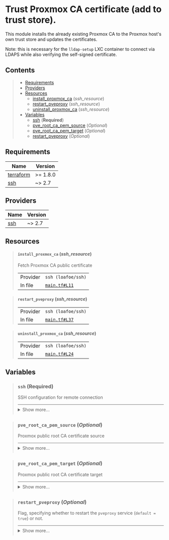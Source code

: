 # Trust Proxmox CA certificate (add to trust store).

This module installs the already existing Proxmox CA to the Proxmox host's
own trust store and updates the certificates.

Note: this is necessary for the `lldap-setup` LXC container to connect
via LDAPS while also verifying the self-signed certificate.
## Contents

<blockquote>

- [Requirements](#requirements)
- [Providers](#providers)
- [Resources](#resources)
  - [install_proxmox_ca](#install_proxmox_ca-ssh_resource) (*ssh_resource*)
  - [restart_pveproxy](#restart_pveproxy-ssh_resource) (*ssh_resource*)
  - [uninstall_proxmox_ca](#uninstall_proxmox_ca-ssh_resource) (*ssh_resource*)
- [Variables](#variables)
  - [ssh](#ssh-required) (**Required**)
  - [pve_root_ca_pem_source](#pve_root_ca_pem_source-optional) (*Optional*)
  - [pve_root_ca_pem_target](#pve_root_ca_pem_target-optional) (*Optional*)
  - [restart_pveproxy](#restart_pveproxy-optional) (*Optional*)</blockquote>

## Requirements

| Name | Version |
|------|---------|
| <a name="requirement_terraform"></a> [terraform](#requirement\_terraform) | >= 1.8.0 |
| <a name="requirement_ssh"></a> [ssh](#requirement\_ssh) | ~> 2.7 |
## Providers

| Name | Version |
|------|---------|
| <a name="provider_ssh"></a> [ssh](#provider\_ssh) | ~> 2.7 |


## Resources
<blockquote>

#### `install_proxmox_ca` (_ssh_resource_)
Fetch Proxmox CA public certificate
  <table>
    <tr>
      <td>Provider</td>
      <td><code>ssh (loafoe/ssh)</code></td>
    </tr>
    <tr>
      <td>In file</td>
      <td><a href="./main.tf#L11"><code>main.tf#L11</code></a></td>
    </tr>
  </table>
</blockquote>
<blockquote>

#### `restart_pveproxy` (_ssh_resource_)

  <table>
    <tr>
      <td>Provider</td>
      <td><code>ssh (loafoe/ssh)</code></td>
    </tr>
    <tr>
      <td>In file</td>
      <td><a href="./main.tf#L37"><code>main.tf#L37</code></a></td>
    </tr>
  </table>
</blockquote>
<blockquote>

#### `uninstall_proxmox_ca` (_ssh_resource_)

  <table>
    <tr>
      <td>Provider</td>
      <td><code>ssh (loafoe/ssh)</code></td>
    </tr>
    <tr>
      <td>In file</td>
      <td><a href="./main.tf#L24"><code>main.tf#L24</code></a></td>
    </tr>
  </table>
</blockquote>

## Variables
<blockquote>

### `ssh` (**Required**)
SSH configuration for remote connection

<details style="border-top-color: inherit; border-top-width: 0.1em; border-top-style: solid; padding-top: 0.5em; padding-bottom: 0.5em;">
  <summary>Show more...</summary>

  **Type**:
  ```hcl
  object({
    host    = string
    user    = string
    id_file = optional(string, "~/.ssh/id_rsa")
  })
  ```
  In file: <a href="./variables.tf#L1"><code>variables.tf#L1</code></a>

</details>
</blockquote>
<blockquote>

### `pve_root_ca_pem_source` (*Optional*)
Proxmox public root CA certificate source

<details style="border-top-color: inherit; border-top-width: 0.1em; border-top-style: solid; padding-top: 0.5em; padding-bottom: 0.5em;">
  <summary>Show more...</summary>

  **Type**:
  ```hcl
  string
  ```
  **Default**:
  ```json
  "/etc/pve/pve-root-ca.pem"
  ```
  In file: <a href="./variables.tf#L14"><code>variables.tf#L14</code></a>

</details>
</blockquote>
<blockquote>

### `pve_root_ca_pem_target` (*Optional*)
Proxmox public root CA certificate target

<details style="border-top-color: inherit; border-top-width: 0.1em; border-top-style: solid; padding-top: 0.5em; padding-bottom: 0.5em;">
  <summary>Show more...</summary>

  **Type**:
  ```hcl
  string
  ```
  **Default**:
  ```json
  "/usr/local/share/ca-certificates/pve-root-ca.crt"
  ```
  In file: <a href="./variables.tf#L21"><code>variables.tf#L21</code></a>

</details>
</blockquote>
<blockquote>

### `restart_pveproxy` (*Optional*)
Flag, specifying whether to restart the `pveproxy` service (`default = true`) or not.

<details style="border-top-color: inherit; border-top-width: 0.1em; border-top-style: solid; padding-top: 0.5em; padding-bottom: 0.5em;">
  <summary>Show more...</summary>

  **Type**:
  ```hcl
  bool
  ```
  **Default**:
  ```json
  true
  ```
  In file: <a href="./variables.tf#L28"><code>variables.tf#L28</code></a>

</details>
</blockquote>
